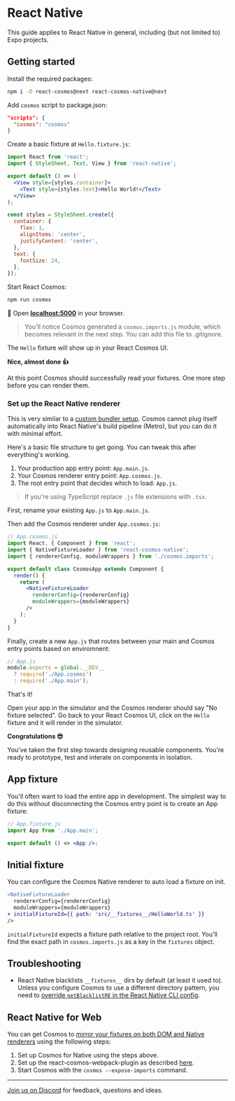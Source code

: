 # React Native

This guide applies to React Native in general, including (but not limited to) Expo projects.

## Getting started

Install the required packages:

```bash
npm i -D react-cosmos@next react-cosmos-native@next
```

Add `cosmos` script to package.json:

```json
"scripts": {
  "cosmos": "cosmos"
}
```

Create a basic fixture at `Hello.fixture.js`:

```jsx
import React from 'react';
import { StyleSheet, Text, View } from 'react-native';

export default () => (
  <View style={styles.container}>
    <Text style={styles.text}>Hello World!</Text>
  </View>
);

const styles = StyleSheet.create({
  container: {
    flex: 1,
    alignItems: 'center',
    justifyContent: 'center',
  },
  text: {
    fontSize: 24,
  },
});
```

Start React Cosmos:

```bash
npm run cosmos
```

🚀 Open **[localhost:5000](http://localhost:5000)** in your browser.

> You'll notice Cosmos generated a `cosmos.imports.js` module, which becomes relevant in the next step. You can add this file to .gitignore.

The `Hello` fixture will show up in your React Cosmos UI.

**Nice, almost done 👍**

At this point Cosmos should successfully read your fixtures. One more step before you can render them.

### Set up the React Native renderer

This is very similar to a [custom bundler setup](customBundlerSetup.md). Cosmos cannot plug itself automatically into React Native's build pipeline (Metro), but you can do it with minimal effort.

Here's a basic file structure to get going. You can tweak this after everything's working.

1. Your production app entry point: `App.main.js`.
2. Your Cosmos renderer entry point: `App.cosmos.js`.
3. The root entry point that decides which to load: `App.js`.

> If you're using TypeScript replace `.js` file extensions with `.tsx`.

First, rename your existing `App.js` to `App.main.js`.

Then add the Cosmos renderer under `App.cosmos.js`:

```jsx
// App.cosmos.js
import React, { Component } from 'react';
import { NativeFixtureLoader } from 'react-cosmos-native';
import { rendererConfig, moduleWrappers } from './cosmos.imports';

export default class CosmosApp extends Component {
  render() {
    return (
      <NativeFixtureLoader
        rendererConfig={rendererConfig}
        moduleWrappers={moduleWrappers}
      />
    );
  }
}
```

Finally, create a new `App.js` that routes between your main and Cosmos entry points based on enviromnent:

```js
// App.js
module.exports = global.__DEV__
  ? require('./App.cosmos')
  : require('./App.main');
```

That's it!

Open your app in the simulator and the Cosmos renderer should say "No fixture selected". Go back to your React Cosmos UI, click on the `Hello` fixture and it will render in the simulator.

**Congratulations 😎**

You've taken the first step towards designing reusable components. You're ready to prototype, test and interate on components in isolation.

## App fixture

You'll often want to load the entire app in development. The simplest way to do this without disconnecting the Cosmos entry point is to create an App fixture:

```jsx
// App.fixture.js
import App from './App.main';

export default () => <App />;
```

## Initial fixture

You can configure the Cosmos Native renderer to auto load a fixture on init.

```diff
<NativeFixtureLoader
  rendererConfig={rendererConfig}
  moduleWrappers={moduleWrappers}
+ initialFixtureId={{ path: 'src/__fixtures__/HelloWorld.ts' }}
/>
```

`initialFixtureId` expects a fixture path relative to the project root. You'll find the exact path in `cosmos.imports.js` as a key in the `fixtures` object.

## Troubleshooting

- React Native blacklists `__fixtures__` dirs by default (at least it used to). Unless you configure Cosmos to use a different directory pattern, you need to [override `getBlacklistRE` in the React Native CLI config](https://github.com/skidding/jobs-done/blob/585b1c472a123c9221dfec9018c9fa1e976d715e/rn-cli.config.js).

## React Native for Web

You can get Cosmos to [mirror your fixtures on both DOM and Native renderers](https://twitter.com/ReactCosmos/status/1156147491026472964) using the following steps:

1. Set up Cosmos for Native using the steps above.
2. Set up the react-cosmos-webpack-plugin as described [here](README.md#getting-started).
3. Start Cosmos with the `cosmos --expose-imports` command.

---

[Join us on Discord](https://discord.gg/3X95VgfnW5) for feedback, questions and ideas.
